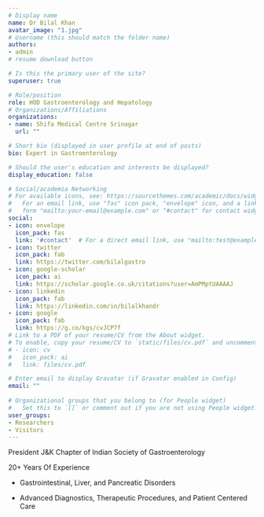 ```yaml
---
# Display name
name: Dr Bilal Khan
avatar_image: "1.jpg"
# Username (this should match the folder name)
authors:
- admin
# resume download button

# Is this the primary user of the site?
superuser: true

# Role/position
role: HOD Gastroenterology and Hepatology
# Organizations/Affiliations
organizations:
- name: Shifa Medical Centre Srinagar
  url: ""

# Short bio (displayed in user profile at end of posts)
bio: Expert in Gastroenterology

# Should the user's education and interests be displayed?
display_education: false

# Social/academia Networking
# For available icons, see: https://sourcethemes.com/academic/docs/widgets/#icons
#   For an email link, use "fas" icon pack, "envelope" icon, and a link in the
#   form "mailto:your-email@example.com" or "#contact" for contact widget.
social:
- icon: envelope
  icon_pack: fas
  link: '#contact'  # For a direct email link, use "mailto:test@example.org".
- icon: twitter
  icon_pack: fab
  link: https://twitter.com/bilalgastro
- icon: google-scholar
  icon_pack: ai
  link: https://scholar.google.co.uk/citations?user=AmPMptUAAAAJ
- icon: linkedin
  icon_pack: fab
  link: https://linkedin.com/in/bilalkhandr
- icon: google
  icon_pack: fab
  link: https://g.co/kgs/cvJCP7f
# Link to a PDF of your resume/CV from the About widget.
# To enable, copy your resume/CV to `static/files/cv.pdf` and uncomment the lines below.  
# - icon: cv
#   icon_pack: ai
#   link: files/cv.pdf

# Enter email to display Gravatar (if Gravatar enabled in Config)
email: ""
  
# Organizational groups that you belong to (for People widget)
#   Set this to `[]` or comment out if you are not using People widget.  
user_groups:
- Researchers
- Visitors
---
```


President J&K Chapter of Indian Society of Gastroenterology 


20+ Years Of Experience
- Gastrointestinal, Liver, and Pancreatic Disorders

- Advanced Diagnostics, Therapeutic Procedures, and Patient Centered Care
